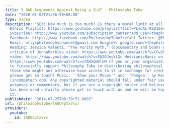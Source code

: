 ```yaml
---
title: 5 BAD Arguments Against Being a SLUT - Philosophy Tube
date: "2020-01-03T21:56:50+08:00"
type: video
description: 'SEX! How much is too much? Is there a moral limit at all? Time for feminism!
  Ethics Playlist: https://www.youtube.com/playlist?list=PLvoAL-KSZ32ecfEjoNjMJyKTFUS5-hNr9
  Subscribe! http://www.youtube.com/subscription_center?add_user=thephilosophytube
  Facebook: https://www.facebook.com/PhilosophyTube?ref=hl Twitter: @PhilosopyTube
  Email: ollysphilosophychannel@gmail.com Google+: google.com/+thephilosophytube Suggested
  Reading: Jessica Valenti, “The Purity Myth,” (documentary and book) Lacigreen’s
  critique of JennaMarbles video: https://www.youtube.com/watch?v=CCw2MzKjpoo JennaMarbles
  video: https://www.youtube.com/watch?v=EU20JnsYiXc MessianicManic on Purity Balls:
  https://www.youtube.com/watch?v=itAH2qNDlnM If you or your organisation would like
  to financially support Philosophy Tube in distributing philosophical knowledge to
  those who might not otherwise have access to it in exchange for credits on the show,
  please get in touch! Music: ''Show your Moves'' and ''Pamgea'' by Kevin MacLeod
  (incompetech.com) Any copyrighted material should fall under fair use for educational
  purposes or commentary, but if you are a copyright holder and believe your material
  has been used unfairly please get in touch with us and we will be happy to discuss
  it.'
publishdate: "2014-07-25T08:39:51.000Z"
url: /philosophytube/lA8O4ptxVxc/
providers:
  youtube:
    id: lA8O4ptxVxc
---
```

